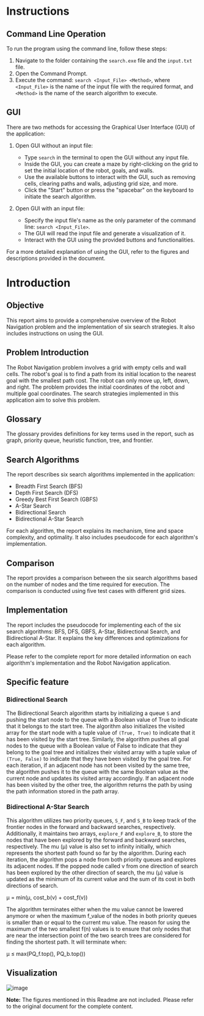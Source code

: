 # Instructions

## Command Line Operation

To run the program using the command line, follow these steps:

1. Navigate to the folder containing the `search.exe` file and the `input.txt` file.
2. Open the Command Prompt.
3. Execute the command: `search <Input_File> <Method>`, where `<Input_File>` is the name of the input file with the required format, and `<Method>` is the name of the search algorithm to execute.

## GUI

There are two methods for accessing the Graphical User Interface (GUI) of the application:

1. Open GUI without an input file:
   - Type `search` in the terminal to open the GUI without any input file.
   - Inside the GUI, you can create a maze by right-clicking on the grid to set the initial location of the robot, goals, and walls.
   - Use the available buttons to interact with the GUI, such as removing cells, clearing paths and walls, adjusting grid size, and more.
   - Click the "Start" button or press the "spacebar" on the keyboard to initiate the search algorithm.

2. Open GUI with an input file:
   - Specify the input file's name as the only parameter of the command line: `search <Input_File>`.
   - The GUI will read the input file and generate a visualization of it.
   - Interact with the GUI using the provided buttons and functionalities.

For a more detailed explanation of using the GUI, refer to the figures and descriptions provided in the document.

# Introduction

## Objective

This report aims to provide a comprehensive overview of the Robot Navigation problem and the implementation of six search strategies. It also includes instructions on using the GUI.

## Problem Introduction

The Robot Navigation problem involves a grid with empty cells and wall cells. The robot's goal is to find a path from its initial location to the nearest goal with the smallest path cost. The robot can only move up, left, down, and right. The problem provides the initial coordinates of the robot and multiple goal coordinates. The search strategies implemented in this application aim to solve this problem.

## Glossary

The glossary provides definitions for key terms used in the report, such as graph, priority queue, heuristic function, tree, and frontier.

## Search Algorithms

The report describes six search algorithms implemented in the application:

- Breadth First Search (BFS)
- Depth First Search (DFS)
- Greedy Best First Search (GBFS)
- A-Star Search
- Bidirectional Search
- Bidirectional A-Star Search

For each algorithm, the report explains its mechanism, time and space complexity, and optimality. It also includes pseudocode for each algorithm's implementation.

## Comparison

The report provides a comparison between the six search algorithms based on the number of nodes and the time required for execution. The comparison is conducted using five test cases with different grid sizes.

## Implementation

The report includes the pseudocode for implementing each of the six search algorithms: BFS, DFS, GBFS, A-Star, Bidirectional Search, and Bidirectional A-Star. It explains the key differences and optimizations for each algorithm.

Please refer to the complete report for more detailed information on each algorithm's implementation and the Robot Navigation application.

## Specific feature

### Bidirectional Search

The Bidirectional Search algorithm starts by initializing a queue `S` and pushing the start node to the queue with a Boolean value of True to indicate that it belongs to the start tree. The algorithm also initializes the visited array for the start node with a tuple value of `(True, True)` to indicate that it has been visited by the start tree. Similarly, the algorithm pushes all goal nodes to the queue with a Boolean value of False to indicate that they belong to the goal tree and initializes their visited array with a tuple value of `(True, False)` to indicate that they have been visited by the goal tree. For each iteration, if an adjacent node has not been visited by the same tree, the algorithm pushes it to the queue with the same Boolean value as the current node and updates its visited array accordingly. If an adjacent node has been visited by the other tree, the algorithm returns the path by using the path information stored in the path array.

### Bidirectional A-Star Search

This algorithm utilizes two priority queues, `S_F`, and `S_B` to keep track of the frontier nodes in the forward and backward searches, respectively. Additionally, it maintains two arrays, `explore_F` and `explore_B`, to store the nodes that have been explored by the forward and backward searches, respectively. The mu (μ) value is also set to infinity initially, which represents the shortest path found so far by the algorithm. During each iteration, the algorithm pops a node from both priority queues and explores its adjacent nodes. If the popped node called v from one direction of search has been explored by the other direction of search, the mu (μ) value is updated as the minimum of its current value and the sum of its cost in both directions of search.

μ = min(μ, cost_b(v) + cost_f(v))

The algorithm terminates either when the mu value cannot be lowered anymore or when the maximum f_value of the nodes in both priority queues is smaller than or equal to the current mu value. The reason for using the maximum of the two smallest f(n) values is to ensure that only nodes that are near the intersection point of the two search trees are considered for finding the shortest path. It will terminate when:

μ ≤ max(PQ_f.top(), PQ_b.top())

## Visualization

![image](https://github.com/emyeucanha5/COS30019-Robot-Navigation/assets/57170354/72be0915-339e-47db-848b-13657c3eb534)

**Note:** The figures mentioned in this Readme are not included. Please refer to the original document for the complete content.
